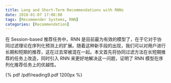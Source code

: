 ```yaml
---
title: Long and Short-Term Recommendations with RNNs
date: 2018-01-07 17:08:00
tags: [Recommender Systems, RNN]
categories: [Recommendation] 
---
```


在 Session-based 推荐任务中，RNN 是目前最为有效的模型了，在于它对于协同过滤理论在序列化预测上的扩展。随着这种新手段的出现，我们可以对用户进行长期和短期的推荐，这在过去常被混在一起。本文首先将协同过滤方法在长短期推荐的任务上改造，同时引入 RNN 来更好地解决这一问题，证明了 RNN 模型在序列化推荐任务上的优越性。

<!-- more -->

{% pdf /pdf/reading9.pdf 1200px %}